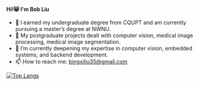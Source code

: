 #### Hi!😸 I'm Bob Liu

<!--
**Whaleer/Whaleer** is a ✨ _special_ ✨ repository because its `README.md` (this file) appears on your GitHub profile.

Here are some ideas to get you started:

- 🔭 I’m currently working on ...
- 🌱 I’m currently learning ...
- 👯 I’m looking to collaborate on ...
- 🤔 I’m looking for help with ...
- 💬 Ask me about ...
- 📫 How to reach me: ...
- 😄 Pronouns: ...
- ⚡ Fun fact: ...
-->

- 📖 I earned my undergraduate degree from CQUPT and am currently pursuing a master’s degree at NWNU.
- 🌸 My postgraduate projects dealt with computer vision, medical image processing, medical image segmentation.
- 🍮 I’m currently deepening my expertise in computer vision, embedded systems, and backend development.
- 📫 How to reach me: bingxiliu35@gmail.com


[![Top Langs](https://github-readme-stats.vercel.app/api/top-langs/?username=Whaleer&layout=compact)](https://github.com/anuraghazra/github-readme-stats)
